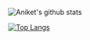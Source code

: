 

![Aniket's github stats](https://github-readme-stats.vercel.app/api?username=AniketS01&count_private=true&theme=dark)

[![Top Langs](https://github-readme-stats.vercel.app/api/top-langs/?username=anuraghazra&langs_count=7&theme=dark)](https://github.com/anuraghazra/github-readme-stats)
